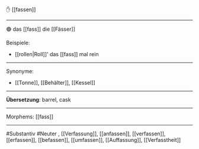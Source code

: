 ✋ [[fassen]]  

---

🟢 das [[fass]]
die [[Fässer]]

Beispiele:
- [[rollen|Roll]]' das [[fass]] mal rein 

---
Synonyme:
- [[Tonne]], [[Behälter]], [[Kessel]]

---
**Übersetzung**: barrel, cask

---

Morphems:
[[fass]]

---
#Substantiv #Neuter
, [[Verfassung]], [[anfassen]], [[verfassen]], [[erfassen]], [[befassen]], [[umfassen]], [[Auffassung]], [[Verfasstheit]]